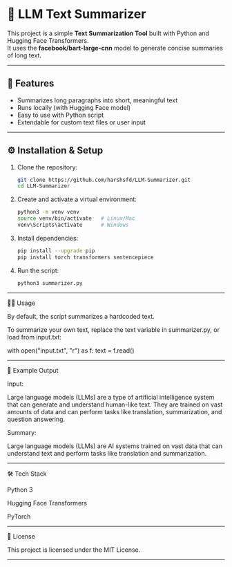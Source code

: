 # 📝 LLM Text Summarizer

This project is a simple **Text Summarization Tool** built with Python and Hugging Face Transformers.  
It uses the **facebook/bart-large-cnn** model to generate concise summaries of long text.

---

## 🚀 Features
- Summarizes long paragraphs into short, meaningful text  
- Runs locally (with Hugging Face model)  
- Easy to use with Python script  
- Extendable for custom text files or user input  

---

## ⚙️ Installation & Setup

1. Clone the repository:
   ```bash
   git clone https://github.com/harshsfd/LLM-Summarizer.git
   cd LLM-Summarizer

2. Create and activate a virtual environment:
   ```bash
   python3 -m venv venv
   source venv/bin/activate   # Linux/Mac
   venv\Scripts\activate      # Windows


3. Install dependencies:
   ```bash
   pip install --upgrade pip
   pip install torch transformers sentencepiece


4. Run the script:
   ```bash
   python3 summarizer.py


---

🧑‍💻 Usage

By default, the script summarizes a hardcoded text.

To summarize your own text, replace the text variable in summarizer.py, or load from input.txt:

with open("input.txt", "r") as f:
    text = f.read()


---

📌 Example Output

Input:

Large language models (LLMs) are a type of artificial intelligence system
that can generate and understand human-like text. They are trained on vast
amounts of data and can perform tasks like translation, summarization,
and question answering.

Summary:

Large language models (LLMs) are AI systems trained on vast data that can
understand text and perform tasks like translation and summarization.


---

🛠️ Tech Stack

Python 3

Hugging Face Transformers

PyTorch



---

📄 License

This project is licensed under the MIT License.

---

